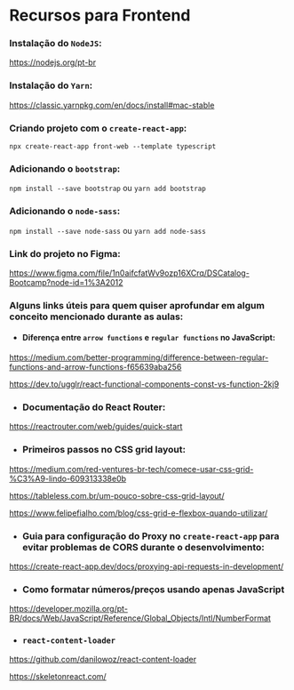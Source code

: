 # Recursos para Frontend

### Instalação do `NodeJS`:

https://nodejs.org/pt-br

### Instalação do `Yarn`:

https://classic.yarnpkg.com/en/docs/install#mac-stable

### Criando projeto com o `create-react-app`:

`npx create-react-app front-web --template typescript`

### Adicionando o `bootstrap`:

`npm install --save bootstrap` ou `yarn add bootstrap`

### Adicionando o `node-sass`:

`npm install --save node-sass` ou `yarn add node-sass`

### Link do projeto no Figma: 

https://www.figma.com/file/1n0aifcfatWv9ozp16XCrq/DSCatalog-Bootcamp?node-id=1%3A2012

### Alguns links úteis para quem quiser aprofundar em algum conceito mencionado durante as aulas:

- #### Diferença entre `arrow functions` e `regular functions` no JavaScript:
https://medium.com/better-programming/difference-between-regular-functions-and-arrow-functions-f65639aba256

https://dev.to/ugglr/react-functional-components-const-vs-function-2kj9

- ### Documentação do React Router: 
https://reactrouter.com/web/guides/quick-start

- ### Primeiros passos no CSS grid layout:
https://medium.com/red-ventures-br-tech/comece-usar-css-grid-%C3%A9-lindo-609313338e0b

https://tableless.com.br/um-pouco-sobre-css-grid-layout/

https://www.felipefialho.com/blog/css-grid-e-flexbox-quando-utilizar/

- ### Guia para configuração do Proxy no `create-react-app` para evitar problemas de CORS durante o desenvolvimento:
https://create-react-app.dev/docs/proxying-api-requests-in-development/

- ### Como formatar números/preços usando apenas JavaScript
https://developer.mozilla.org/pt-BR/docs/Web/JavaScript/Reference/Global_Objects/Intl/NumberFormat

- ### `react-content-loader`
https://github.com/danilowoz/react-content-loader

https://skeletonreact.com/

